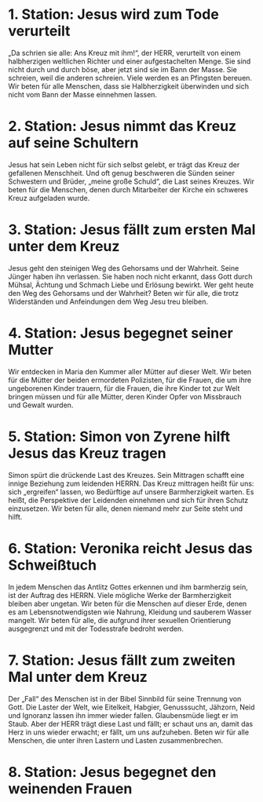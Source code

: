 # 1. Station: Jesus wird zum Tode verurteilt
„Da schrien sie alle: Ans Kreuz mit ihm!“, der HERR, verurteilt von einem halbherzigen weltlichen Richter und einer aufgestachelten Menge. Sie sind nicht durch und durch böse, aber jetzt sind sie im Bann der Masse. Sie schreien, weil die anderen schreien. Viele werden es an Pfingsten bereuen. Wir beten für alle Menschen, dass sie Halbherzigkeit überwinden und sich nicht vom Bann der Masse einnehmen lassen.

# 2. Station: Jesus nimmt das Kreuz auf seine Schultern
Jesus hat sein Leben nicht für sich selbst gelebt, er trägt das Kreuz der gefallenen Menschheit. Und oft genug beschweren die Sünden seiner Schwestern und Brüder, „meine große Schuld“, die Last seines Kreuzes. Wir beten für die Menschen, denen durch Mitarbeiter der Kirche ein schweres Kreuz aufgeladen wurde.

# 3. Station: Jesus fällt zum ersten Mal unter dem Kreuz
Jesus geht den steinigen Weg des Gehorsams und der Wahrheit. Seine Jünger haben ihn verlassen. Sie haben noch nicht erkannt, dass Gott durch Mühsal, Ächtung und Schmach Liebe und Erlösung bewirkt. Wer geht heute den Weg des Gehorsams und der Wahrheit? Beten wir für alle, die trotz Widerständen und Anfeindungen dem Weg Jesu treu bleiben.

# 4. Station: Jesus begegnet seiner Mutter
Wir entdecken in Maria den Kummer aller Mütter auf dieser Welt. Wir beten für die Mütter der beiden ermordeten Polizisten, für die Frauen, die um ihre ungeborenen Kinder trauern, für die Frauen, die ihre Kinder tot zur Welt bringen müssen und für alle Mütter, deren Kinder Opfer von Missbrauch und Gewalt wurden.

# 5. Station: Simon von Zyrene hilft Jesus das Kreuz tragen
Simon spürt die drückende Last des Kreuzes. Sein Mittragen schafft eine innige Beziehung zum leidenden HERRN. Das Kreuz mittragen heißt für uns: sich „ergreifen“ lassen, wo Bedürftige auf unsere Barmherzigkeit warten. Es heißt, die Perspektive der Leidenden einnehmen und sich für ihren Schutz einzusetzen. Wir beten für alle, denen niemand mehr zur Seite steht und hilft.

# 6. Station: Veronika reicht Jesus das Schweißtuch
In jedem Menschen das Antlitz Gottes erkennen und ihm barmherzig sein, ist der Auftrag des HERRN. Viele mögliche Werke der Barmherzigkeit bleiben aber ungetan. Wir beten für die Menschen auf dieser Erde, denen es am Lebensnotwendigsten wie Nahrung, Kleidung und sauberem Wasser mangelt. Wir beten für alle, die aufgrund ihrer sexuellen Orientierung ausgegrenzt und mit der Todesstrafe bedroht werden.

# 7. Station: Jesus fällt zum zweiten Mal unter dem Kreuz
Der „Fall“ des Menschen ist in der Bibel Sinnbild für seine Trennung von Gott. Die Laster der Welt, wie Eitelkeit, Habgier, Genusssucht, Jähzorn, Neid und Ignoranz lassen ihn immer wieder fallen. Glaubensmüde liegt er im Staub. Aber der HERR trägt diese Last und fällt; er schaut uns an, damit das Herz in uns wieder erwacht; er fällt, um uns aufzuheben. Beten wir für alle Menschen, die unter ihren Lastern und Lasten zusammenbrechen.

# 8. Station: Jesus begegnet den weinenden Frauen
